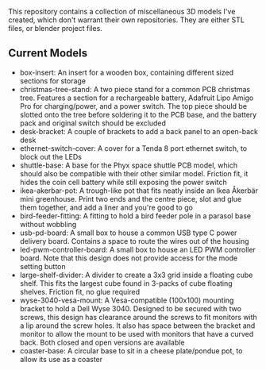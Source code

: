 This repository contains a collection of miscellaneous 3D models I've created, which don't warrant their own repositories. They are either STL files, or blender project files.

## Current Models
* box-insert: An insert for a wooden box, containing different sized sections for storage
* christmas-tree-stand: A two piece stand for a common PCB christmas tree. Features a section for a rechargeable battery, Adafruit Lipo Amigo Pro for charging/power, and a power switch. The top piece should be slotted onto the tree before soldering it to the PCB base, and the battery pack and original switch should be excluded
* desk-bracket: A couple of brackets to add a back panel to an open-back desk
* ethernet-switch-cover: A cover for a Tenda 8 port ethernet switch, to block out the LEDs
* shuttle-base: A base for the Phyx space shuttle PCB model, which should also be compatible with their other similar model. Friction fit, it hides the coin cell battery while still exposing the power switch
* ikea-akerbar-pot: A trough-like pot that fits neatly inside an Ikea Åkerbär mini greenhouse. Print two ends and the centre piece, slot and glue them together, and add a liner and you're good to go
* bird-feeder-fitting: A fitting to hold a bird feeder pole in a parasol base without wobbling
* usb-pd-board: A small box to house a common USB type C power delivery board. Contains a space to route the wires out of the housing
* led-pwm-controller-board: A small box to house an LED PWM controller board. Note that this design does not provide access for the mode setting button
* large-shelf-divider: A divider to create a 3x3 grid inside a floating cube shelf. This fits the largest cube found in 3-packs of cube floating shelves. Friction fit, no glue required
* wyse-3040-vesa-mount: A Vesa-compatible (100x100) mounting bracket to hold a Dell Wyse 3040. Designed to be secured with two screws, this design has clearance around the screws to fit monitors with a lip around the screw holes. It also has space between the bracket and monitor to allow the mount to be used with monitors that have a curved back. Both closed and open versions are available
* coaster-base: A circular base to sit in a cheese plate/pondue pot, to allow its use as a coaster